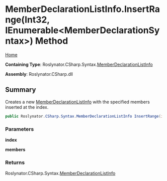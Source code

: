 # MemberDeclarationListInfo\.InsertRange\(Int32, IEnumerable\<MemberDeclarationSyntax>\) Method

[Home](../../../../../README.md)

**Containing Type**: Roslynator\.CSharp\.Syntax\.[MemberDeclarationListInfo](../README.md)

**Assembly**: Roslynator\.CSharp\.dll

## Summary

Creates a new [MemberDeclarationListInfo](../README.md) with the specified members inserted at the index\.

```csharp
public Roslynator.CSharp.Syntax.MemberDeclarationListInfo InsertRange(int index, System.Collections.Generic.IEnumerable<Microsoft.CodeAnalysis.CSharp.Syntax.MemberDeclarationSyntax> members)
```

### Parameters

**index**

**members**

### Returns

Roslynator\.CSharp\.Syntax\.[MemberDeclarationListInfo](../README.md)

